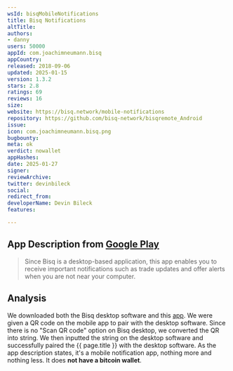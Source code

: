 ```yaml
---
wsId: bisqMobileNotifications
title: Bisq Notifications
altTitle: 
authors:
- danny
users: 50000
appId: com.joachimneumann.bisq
appCountry: 
released: 2018-09-06
updated: 2025-01-15
version: 1.3.2
stars: 2.8
ratings: 69
reviews: 16
size: 
website: https://bisq.network/mobile-notifications
repository: https://github.com/bisq-network/bisqremote_Android
issue: 
icon: com.joachimneumann.bisq.png
bugbounty: 
meta: ok
verdict: nowallet
appHashes: 
date: 2025-01-27
signer: 
reviewArchive: 
twitter: devinbileck
social: 
redirect_from: 
developerName: Devin Bileck
features: 

---
```


## App Description from [Google Play](https://play.google.com/store/apps/details?id=com.joachimneumann.bisq) 

> Since Bisq is a desktop-based application, this app enables you to receive important notifications such as trade updates and offer alerts when you are not near your computer.

## Analysis 

We downloaded both the Bisq desktop software and this [app](https://twitter.com/BitcoinWalletz/status/1644225454768021504). We were given a QR code on the mobile app to pair with the desktop software. Since there is no "Scan QR code" option on Bisq desktop, we converted the QR into string. We then inputted the string on the desktop software and successfully paired the {{ page.title }} with the desktop software. As the app description states, it's a mobile notification app, nothing more and nothing less. It does **not have a bitcoin wallet**. 

